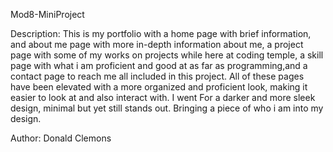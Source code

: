 Mod8-MiniProject

Description: This is my portfolio with a home page with brief information, and about me page with more in-depth information about me, a project page with some of my works on projects while here at coding temple, a skill page with what i am proficient and good at as far as programming,and a contact page to reach me all included in this project. All of these pages have been elevated with a more organized and proficient look, making it easier to look at and also interact with. I went For a darker and more sleek design, minimal but yet still stands out. Bringing a piece of who i am into my design.





Author: Donald Clemons